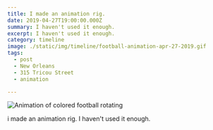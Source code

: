 ```yaml
---
title: I made an animation rig.
date: 2019-04-27T19:00:00.000Z
summary: I haven't used it enough.
excerpt: I haven't used it enough.
category: timeline
image: ./static/img/timeline/football-animation-apr-27-2019.gif
tags:
  - post
  - New Orleans
  - 315 Tricou Street
  - animation

---
```


![Animation of colored football rotating](/static/img/timeline/football-animation-apr-27-2019.gif "Animation of colored football rotating")

i made an animation rig. I haven't used it enough.
